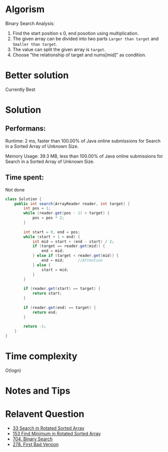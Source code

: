 # Algorism 

Binary Search 
Analysis: 
1. Find the start position s 0, end posotion using multiplication.
2. The given array can be divided into two parts `Larger than target` and `Smaller than target`. 
3. The value can split the given array is `target`.
4. Choose "the relationship of target and nums[mid]" as condition.

# Better solution 

Currently Best

# Solution 

## Performans:

Runtime: 2 ms, faster than 100.00% of Java online submissions for Search in a Sorted Array of Unknown Size.

Memory Usage: 39.3 MB, less than 100.00% of Java online submissions for Search in a Sorted Array of Unknown Size.

## Time spent: 

Not done 


```java
class Solution {
    public int search(ArrayReader reader, int target) {
        int pos = 1;
        while (reader.get(pos - 1) < target) {
            pos = pos * 2;
        }
        
        int start = 0, end = pos;
        while (start + 1 < end) {
            int mid = start + (end - start) / 2;
            if (target == reader.get(mid)) {
                end = mid;
            } else if (target < reader.get(mid)) {
                end = mid;      //Attention
            } else {
                start = mid;
            }
        }
        
        if (reader.get(start) == target) {
            return start;
        }
        
        if (reader.get(end) == target) {
            return end;
        }
        
        return -1;
    }
}
```
# Time complexity
O(logn)

# Notes and Tips


# Relavent Question
- [33 Search in Rotated Sorted Array](https://github.com/Wanchunwei/leetcode/blob/master/notes/Search_in_Rotated_Sorted_Array.md)
- [153 Find Minimum in Rotated Sorted Array](https://github.com/Wanchunwei/leetcode/blob/master/notes/Find_Minimum_in_Rotated_Sorted_Array.md)
- [704. Binary Search](https://github.com/Wanchunwei/leetcode/blob/master/notes/Binary_Search.md)
- [278. First Bad Version](https://github.com/Wanchunwei/leetcode/blob/master/notes/First_Bad_Version.md)
